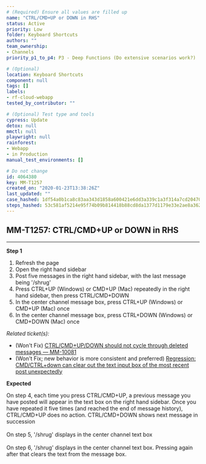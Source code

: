 ```yaml
---
# (Required) Ensure all values are filled up
name: "CTRL/CMD+UP or DOWN in RHS"
status: Active
priority: Low
folder: Keyboard Shortcuts
authors: ""
team_ownership:
- Channels
priority_p1_to_p4: P3 - Deep Functions (Do extensive scenarios work?)

# (Optional)
location: Keyboard Shortcuts
component: null
tags: []
labels:
- rf-cloud-webapp
tested_by_contributor: ""

# (Optional) Test type and tools
cypress: Update
detox: null
mmctl: null
playwright: null
rainforest:
- Webapp
- in Production
manual_test_environments: []

# Do not change
id: 4064380
key: MM-T1257
created_on: "2020-01-23T13:38:26Z"
last_updated: ""
case_hashed: 1df54a0b1ca8c83aa343d1858a600421e6dd3a339c1a3f314a7cd204704b55897635cd60f415aee1c0f44e4c709594c8
steps_hashed: 53c581af5214e95f74b09b814418b88cd8da1377d1179e33e2ae8a362afda951697af09ef1994442f630f2aa7a040841
---
```


<!-- (Auto-generated) Based on frontmatter's "key" and "name" -->

## MM-T1257: CTRL/CMD+UP or DOWN in RHS

---

**Step 1**

1. Refresh the page
2. Open the right hand sidebar
3. Post five messages in the right hand sidebar, with the last message being '/shrug'
4. Press CTRL+UP (Windows) or CMD+UP (Mac) repeatedly in the right hand sidebar, then press CTRL/CMD+DOWN
5. In the center channel message box, press CTRL+UP (Windows) or CMD+UP (Mac) once
6. In the center channel message box, press CTRL+DOWN (Windows) or CMD+DOWN (Mac) once

_Related ticket(s):_

- (Won't Fix) [CTRL/CMD+UP/DOWN should not cycle through deleted messages — MM-10081](https://mattermost.atlassian.net/browse/MM-10081)
- (Won't Fix; new behavior is more consistent and preferred) [Regression: CMD/CTRL+down can clear out the text input box of the most recent post unexpectedly](https://mattermost.atlassian.net/browse/MM-55653)

**Expected**

On step 4, each time you press CTRL/CMD+UP, a previous message you have posted will appear in the text box on the right hand sidebar. Once you have repeated it five times (and reached the end of message history), CTRL/CMD+UP does no action. CTRL/CMD+DOWN shows next message in succession\
\
On step 5, '/shrug' displays in the center channel text box\
\
On step 6, '/shrug' displays in the center channel text box. Pressing again after that clears the text from the message box.
